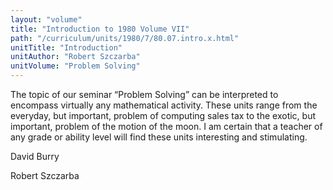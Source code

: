 ```yaml
---
layout: "volume"
title: "Introduction to 1980 Volume VII"
path: "/curriculum/units/1980/7/80.07.intro.x.html"
unitTitle: "Introduction"
unitAuthor: "Robert Szczarba"
unitVolume: "Problem Solving"
---
```

<body>
<p>
The topic of our seminar “Problem Solving” can be interpreted to encompass virtually any mathematical activity. These units range from the everyday, but important, problem of computing sales tax to the exotic, but important, problem of the motion of the moon. I am certain that a teacher of any grade or ability level will find these units interesting and stimulating.
</p>
<p>
David Burry
</p>
<p>
Robert Szczarba
</p>
</body>